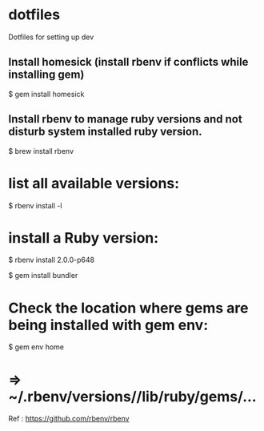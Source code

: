 # dotfiles
Dotfiles for setting up dev


Install homesick (install rbenv if conflicts while installing gem)
------------------------------------------------------------------------------------
$ gem install homesick


Install rbenv to manage ruby versions and not disturb system installed ruby version.
------------------------------------------------------------------------------------
$ brew install rbenv

# list all available versions:
$ rbenv install -l

# install a Ruby version:
$ rbenv install 2.0.0-p648

$ gem install bundler

# Check the location where gems are being installed with gem env:
$ gem env home
# => ~/.rbenv/versions/<ruby-version>/lib/ruby/gems/...

Ref : https://github.com/rbenv/rbenv
